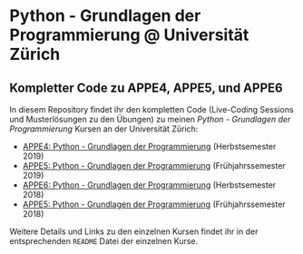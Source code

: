 # Python - Grundlagen der Programmierung @ Universität Zürich 
## Kompletter Code zu APPE4, APPE5, und APPE6

In diesem Repository findet ihr den kompletten Code (Live-Coding Sessions und Musterlösungen zu den Übungen) zu meinen _Python - Grundlagen der Programmierung_ Kursen an der Universität Zürich:

 * [APPE4: Python - Grundlagen der Programmierung](https://github.com/giu/appe-uzh/tree/kurs/appe4-uzh-hs2019) (Herbstsemester 2019)
 * [APPE5: Python - Grundlagen der Programmierung](https://github.com/giu/appe-uzh/tree/kurs/appe5-uzh-fs2019) (Frühjahrssemester 2019)
 * [APPE6: Python - Grundlagen der Programmierung](https://github.com/giu/appe-uzh/tree/kurs/appe6-uzh-hs2018) (Herbstsemester 2018)
 * [APPE5: Python - Grundlagen der Programmierung](https://github.com/giu/appe-uzh/tree/kurs/appe5-uzh-fs2018) (Frühjahrssemester 2018)

Weitere Details und Links zu den einzelnen Kursen findet ihr in der entsprechenden `README` Datei der einzelnen Kurse.